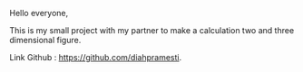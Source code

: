 Hello everyone,

This is my small project with my partner to make a calculation two and three dimensional figure.

Link Github : https://github.com/diahpramesti.